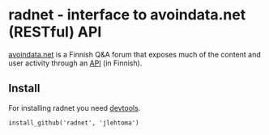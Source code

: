 # radnet - interface to avoindata.net (RESTful) API

[avoindata.net](http://avoindata.net/) is a Finnish Q&A forum that exposes much of the content and user activity through an [API](http://avoindata.net/dashboard/api/v1/) (in Finnish).

## Install

For installing radnet you need [devtools](https://github.com/hadley/devtools).

```
install_github('radnet', 'jlehtoma')
```